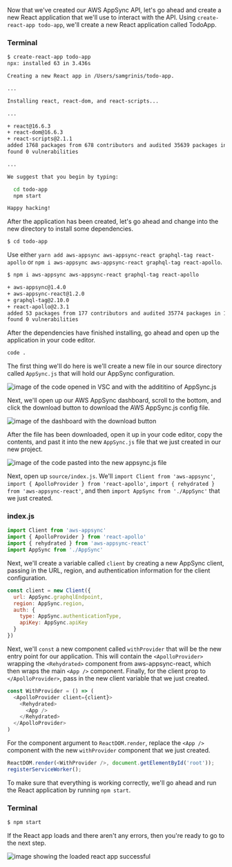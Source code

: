 Now that we've created our AWS AppSync API, let's go ahead and create a new React application that we'll use to interact with the API. Using `create-react-app todo-app`, we'll create a new React application called TodoApp.

### Terminal
```bash
$ create-react-app todo-app
npx: installed 63 in 3.436s

Creating a new React app in /Users/samgrinis/todo-app.

...

Installing react, react-dom, and react-scripts...

...

+ react@16.6.3
+ react-dom@16.6.3
+ react-scripts@2.1.1
added 1768 packages from 678 contributors and audited 35639 packages in 30.465s
found 0 vulnerabilities

...

We suggest that you begin by typing:

  cd todo-app
  npm start

Happy hacking!
```

After the application has been created, let's go ahead and change into the new directory to install some dependencies. 

```bash
$ cd todo-app
```


Use either `yarn add aws-appsync aws-appsync-react graphql-tag react-apollo` or `npm i aws-appsync aws-appsync-react graphql-tag react-apollo`.

```bash
$ npm i aws-appsync aws-appsync-react graphql-tag react-apollo

+ aws-appsync@1.4.0
+ aws-appsync-react@1.2.0
+ graphql-tag@2.10.0
+ react-apollo@2.3.1
added 53 packages from 177 contributors and audited 35774 packages in 10.49s
found 0 vulnerabilities
```

After the dependencies have finished installing, go ahead and open up the application in your code editor. 

```bash
code .
```

The first thing we'll do here is we'll create a new file in our source directory called `AppSync.js` that will hold our AppSync configuration.

![image of the code opened in VSC and with the addititino of AppSync.js](https://res.cloudinary.com/dg3gyk0gu/image/upload/v1542665280/transcript-images/graphql-connect-to-aws-appsync-from-a-react-application-vsc.png)

Next, we'll open up our AWS AppSync dashboard, scroll to the bottom, and click the download button to download the AWS AppSync.js config file.

![image of the dashboard with the download button](https://res.cloudinary.com/dg3gyk0gu/image/upload/v1542665293/transcript-images/graphql-connect-to-aws-appsync-from-a-react-application-download.png)

After the file has been downloaded, open it up in your code editor, copy the contents, and past it into the new `AppSync.js` file that we just created in our new project.

![image of the code pasted into the new appsync.js file](https://res.cloudinary.com/dg3gyk0gu/image/upload/v1542665286/transcript-images/graphql-connect-to-aws-appsync-from-a-react-application-pasted.png)

Next, open up `source/index.js`. We'll `import Client from 'aws-appsync'`, `import { ApolloProvider } from 'react-apollo'`, `import { rehydrated } from 'aws-appsync-react'`, and then `import AppSync from './AppSync'` that we just created.

### index.js
```js
import Client from 'aws-appsync'
import { ApolloProvider } from 'react-apollo'
import { rehydrated } from 'aws-appsync-react'
import AppSync from './AppSync'
```

Next, we'll create a variable called `client` by creating a new AppSync client, passing in the URL, region, and authentication information for the client configuration.

```js
const client = new Client({
  url: AppSync.graphqlEndpoint,
  region: AppSync.region,
  auth: {
    type: AppSync.authenticationType,
    apiKey: AppSync.apiKey
  }
})
```

Next, we'll `const` a new component called `withProvider` that will be the new entry point for our application. This will contain the `<ApolloProvider>` wrapping the `<Rehydrated>` component from aws-appsync-react, which then wraps the main `<App />` component. Finally, for the client prop to `</ApolloProvider>`, pass in the new client variable that we just created.

```js
const WithProvider = () => (
  <ApolloProvider client={client}>
    <Rehydrated>
      <App />
    </Rehydrated>
  </ApolloProvider>
)
```

For the component argument to `ReactDOM.render`, replace the `<App />` component with the new `withProvider` component that we just created.

```js
ReactDOM.render(<WithProvider />, document.getElementById('root'));
registerServiceWorker();
```

To make sure that everything is working correctly, we'll go ahead and run the React application by running `npm start`.

### Terminal
```bash
$ npm start
```

If the React app loads and there aren't any errors, then you're ready to go to the next step.

![image showing the loaded react app successful](https://res.cloudinary.com/dg3gyk0gu/image/upload/v1542665277/transcript-images/graphql-connect-to-aws-appsync-from-a-react-application-no-errors.png)
